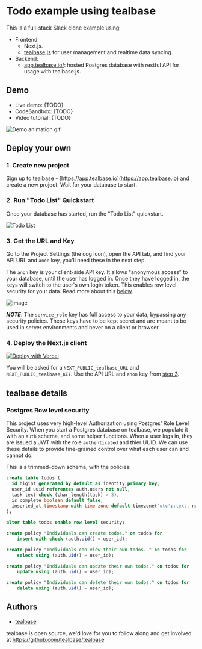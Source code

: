 # Todo example using tealbase

This is a full-stack Slack clone example using:

- Frontend:
  - Next.js.
  - [tealbase.js](https://tealbase.io/docs/library/getting-started) for user management and realtime data syncing.
- Backend:
  - [app.tealbase.io/](https://app.tealbase.io/): hosted Postgres database with restful API for usage with tealbase.js.

## Demo

- Live demo: {TODO}
- CodeSandbox: {TODO}
- Video tutorial: {TODO}

![Demo animation gif](./public/slack-clone-demo.gif)

## Deploy your own

### 1. Create new project

Sign up to tealbase - [https://app.tealbase.io](https://app.tealbase.io) and create a new project. Wait for your database to start.

### 2. Run "Todo List" Quickstart

Once your database has started, run the "Todo List" quickstart.

![Todo List](https://user-images.githubusercontent.com/10214025/88916135-1b1d7a00-d298-11ea-82e7-e2c18314e805.png)

### 3. Get the URL and Key

Go to the Project Settings (the cog icon), open the API tab, and find your API URL and `anon` key, you'll need these in the next step.

The `anon` key is your client-side API key. It allows "anonymous access" to your database, until the user has logged in. Once they have logged in, the keys will switch to the user's own login token. This enables row level security for your data. Read more about this [below](#postgres-row-level-security).

![image](https://user-images.githubusercontent.com/10214025/88916245-528c2680-d298-11ea-8a71-708f93e1ce4f.png)

**_NOTE_**: The `service_role` key has full access to your data, bypassing any security policies. These keys have to be kept secret and are meant to be used in server environments and never on a client or browser.

### 4. Deploy the Next.js client

[![Deploy with Vercel](https://vercel.com/button)](https://vercel.com/import/git?s=https%3A%2F%2Fgithub.com%2Ftealbase%2Ftealbase%2Ftree%2Fmaster%2Fexamples%2Ftodo-next-js&env=NEXT_PUBLIC_tealbase_URL,NEXT_PUBLIC_tealbase_KEY&envDescription=Find%20the%20tealbase%20URL%20and%20key%20in%20the%20your%20auto-generated%20docs%20at%20app.tealbase.io&project-name=tealbase-todo-list&repo-name=tealbase-todo-list)

You will be asked for a `NEXT_PUBLIC_tealbase_URL` and `NEXT_PUBLIC_tealbase_KEY`. Use the API URL and `anon` key from [step 3](#3.-get-the-url-and-key).


## tealbase details

### Postgres Row level security

This project uses very high-level Authorization using Postgres' Role Level Security.
When you start a Postgres database on tealbase, we populate it with an `auth` schema, and some helper functions.
When a user logs in, they are issued a JWT with the role `authenticated` and thier UUID.
We can use these details to provide fine-grained control over what each user can and cannot do.

This is a trimmed-down schema, with the policies:

```sql
create table todos (
  id bigint generated by default as identity primary key,
  user_id uuid references auth.users not null,
  task text check (char_length(task) > 3),
  is_complete boolean default false,
  inserted_at timestamp with time zone default timezone('utc'::text, now()) not null
);

alter table todos enable row level security;

create policy "Individuals can create todos." on todos for
    insert with check (auth.uid() = user_id);

create policy "Individuals can view their own todos. " on todos for
    select using (auth.uid() = user_id);

create policy "Individuals can update their own todos." on todos for
    update using (auth.uid() = user_id);

create policy "Individuals can delete their own todos." on todos for
    delete using (auth.uid() = user_id);
```

## Authors

- [tealbase](https://tealbase.io)

tealbase is open source, we'd love for you to follow along and get involved at https://github.com/tealbase/tealbase
